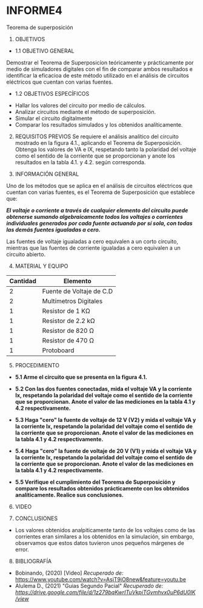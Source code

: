 # INFORME4
Teorema de superposición 

1. OBJETIVOS
* 1.1 OBJETIVO GENERAL

 Demostrar el Teorema de Superposicíon teóricamente y prácticamente por medio de simuladores digitales con el fin de comparar ambos resultados e identificar la eficacioa de este método utilizado en el análisis de circuitos eléctricos que cuentan con varias fuentes.

* 1.2 OBJETIVOS ESPECÍFICOS

- Hallar los valores del circuito por medio de cálculos.
- Analizar circuitos mediante el método de superposición.
- Simular el circuito digitalmente
- Comparar los resultados simulados y los obtenidos analíticamente.

2. REQUISITOS PREVIOS
Se requiere el análisis analítico del circuito mostrado en la figura 4.1., aplicando el
Teorema de Superposición. Obtenga los valores de VA e IX, respetando tanto la polaridad
del voltaje como el sentido de la corriente que se proporcionan y anote los resultados en
la tabla 4.1. y 4.2. según corresponda.

3. INFORMACIÓN GENERAL

 Uno de los métodos que se aplica en el análisis de circuitos eléctricos que cuentan
con varias fuentes, es el Teorema de Superposición que establece que:

***El voltaje o corriente a través de cualquier elemento del circuito puede obtenerse
sumando algebraicamente todos los voltajes o corrientes individuales generados por
cada fuente actuando por sí sola, con todas las demás fuentes igualadas a cero.***

Las fuentes de voltaje igualadas a cero equivalen a un corto circuito, mientras que
las fuentes de corriente igualadas a cero equivalen a un circuito abierto.

4. MATERIAL Y EQUIPO


| Cantidad  | Elemento  | 
| --------- | --------- | 
| 2 | Fuente de Voltaje de C.D |
| 2 |	Multímetros Digitales |
| 1 |	Resistor de 1 KΩ |
| 1 | 	Resistor de 2.2 kΩ |
| 1 | 	Resistor de 820 Ω |
| 1 |	Resistor de 470 Ω |
| 1 |	Protoboard |

5.   PROCEDIMIENTO
* **5.1 Arme el circuito que se presenta en la figura 4.1.**


* **5.2 Con las dos fuentes conectadas, mida el voltaje VA y la corriente Ix, respetando la polaridad del voltaje como el sentido de la corriente que se proporcionan. Anote el valor de las mediciones en la tabla 4.1 y 4.2 respectivamente.**


* **5.3 Haga "cero" la fuente de voltaje de 12 V (V2) y mida el voltaje VA y la corriente Ix, respetando la polaridad del voltaje como el sentido de la corriente que se proporcionan. Anote el valor de las mediciones en la tabla 4.1 y 4.2 respectivamente.**


* **5.4 Haga "cero" la fuente de voltaje de 20 V (V1) y mida el voltaje VA y la corriente Ix, respetando la polaridad del voltaje como el sentido de la corriente que se proporcionan. Anote el valor de las mediciones en la tabla 4.1 y 4.2 respectivamente.**


* **5.5 Verifique el cumplimiento del Teorema de Superposición y compare los resultados obtenidos prácticamente con los obtenidos analíticamente. Realice sus conclusiones.**


6. VIDEO


7. CONCLUSIONES

* Los valores obtenidos analpiticamente tanto de los voltajes como de las corrientes eran similares a los obtenidos en la simulación, sin embargo, observamos que estos datos tuvieron unos pequeños márgenes de error. 

8. BIBLIOGRAFÍA

* Bobinando, (2020) [Video] *Recuperado de:* https://www.youtube.com/watch?v=AsjT9jO8new&feature=youtu.be
* Alulema D., (2021) "Guias Segundo Pacial" *Recuperado de: https://drive.google.com/file/d/1z279bqKwrITuVkpiTGvmhvx0uP6dU0IK/view* 
